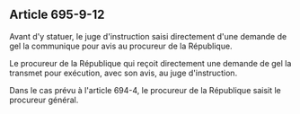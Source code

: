 Article 695-9-12
----
Avant d'y statuer, le juge d'instruction saisi directement d'une demande de gel
la communique pour avis au procureur de la République.

Le procureur de la République qui reçoit directement une demande de gel la
transmet pour exécution, avec son avis, au juge d'instruction.

Dans le cas prévu à l'article 694-4, le procureur de la République saisit le
procureur général.
